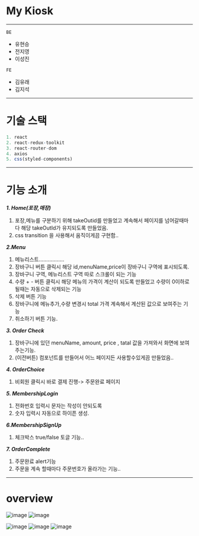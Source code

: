 
# My Kiosk
-----------
`BE`
- 유현승
- 전지영
- 이성진

`FE`
- 김유래
- 김지석

_________________
# 기술 스택 
```r
1. react
2. react-redux-toolkit
3. react-router-dom
4. axios
5. css(styled-components)
``` 
________________________
# 기능 소개

___1. Home(포장,매장)___

1. 포장,메뉴를 구분하기 위해  takeOutid를 만들었고 계속해서 
 페이지를 넘어갈때마다 해당 takeOutId가 유지되도록 만들었음.
2. css transition 을 사용해서 움직이게끔 구현함.. 

___2.Menu___

1. 메뉴리스트.................
2. 장바구니 버튼 클릭시 해당 id,menuName,price이 장바구니 구역에 표시되도록.
3. 장바구니 구역, 메뉴리스트 구역 따로 스크롤이 되는 기능
4. 수량 + - 버튼 클릭시 해당 메뉴의 가격이 계산이 되도록 만들었고 수량이  0이하로 될때는 자동으로 삭제되는 기능
5. 삭제 버튼 기능
6. 장바구니에 메뉴추가,수량 변경시 total 가격 계속해서 계산된 값으로 보여주는 기능
7. 취소하기 버튼 기능.

___3. Order Check___

1. 장바구니에 있던 menuName, amount, price , tatal 값을 가져와서  화면에 보여주는기능.
2. (이전버튼)  컴포넌트를 만들어서 어느 페이지든 사용할수있게끔 만들었음..


___4. OrderChoice___

1. 비회원 클릭시 바로 결제 진행-> 주문완료 페이지

___5. MembershipLogin___

1. 전화번호 입력시 문자는 작성이 안되도록
2. 숫자 입력시 자동으로 하이픈 생성.

___6.MembershipSignUp___

1. 체크박스 true/false 토글 기능..


___7. OrderComplete___

1. 주문완료 alert기능
2. 주문을 계속 할때마다 주문번호가 올라가는 기능..

__________________
# overview
![image](https://user-images.githubusercontent.com/86154028/213645304-44874450-beb8-491f-8d07-ea40881623b2.png)
![image](https://user-images.githubusercontent.com/86154028/213645401-2e6cfbfd-a53e-4844-a0a8-b1b56848c376.png)


![image](https://user-images.githubusercontent.com/86154028/213645632-ab8cc75c-3ee3-4052-8720-005b8abe270c.png)
![image](https://user-images.githubusercontent.com/86154028/213645670-5a9fbeb4-b5cd-4698-998b-efbf39dada62.png)
![image](https://user-images.githubusercontent.com/86154028/213645565-5e136579-8d00-4f1d-a3d9-015a58513d0b.png)



